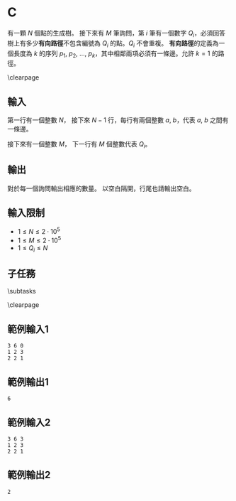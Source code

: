 # C

有一顆 $N$ 個點的生成樹。
接下來有 $M$ 筆詢問，第 $i$ 筆有一個數字 $Q_i$，必須回答樹上有多少**有向路徑**不包含編號為 $Q_i$ 的點。$Q_i$ 不會重複。
**有向路徑**的定義為一個長度為 $k$ 的序列 $p_1,~p_2,~\dots,~p_k$，其中相鄰兩項必須有一條邊。允許 $k = 1$ 的路徑。

\clearpage

## 輸入
第一行有一個整數 $N$，
接下來 $N - 1$ 行，每行有兩個整數 $a,~b$，代表 $a,~b$ 之間有一條邊。

接下來有一個整數 $M$，
下一行有 $M$ 個整數代表 $Q_i$。

## 輸出
對於每一個詢問輸出相應的數量。
以空白隔開，行尾也請輸出空白。

## 輸入限制
- $1 \le N \le 2 \cdot 10^5$
- $1 \le M \le 2 \cdot 10^5$
- $1 \le Q_i \le N$


## 子任務
\subtasks

\clearpage

## 範例輸入1
```
3 6 0
1 2 3
2 2 1
```

## 範例輸出1
```
6
```

## 範例輸入2
```
3 6 3
1 2 3
2 2 1
```

## 範例輸出2
```
2
```
